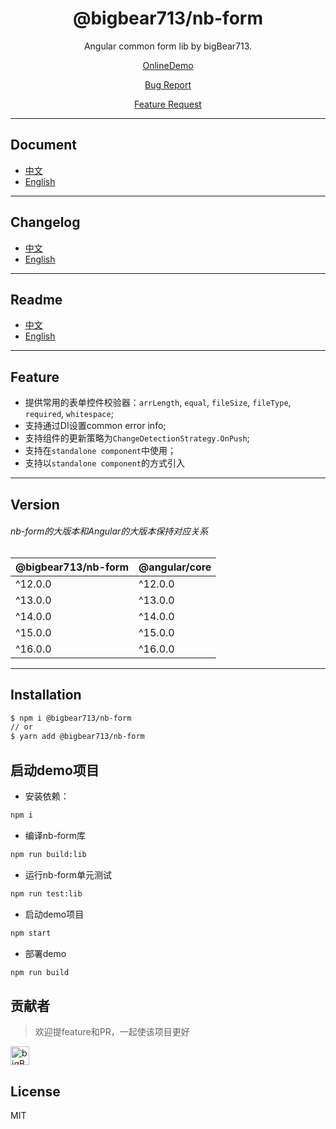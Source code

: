 <div align="center">

# @bigbear713/nb-form

Angular common form lib by bigBear713.

[OnlineDemo](https://bigBear713.github.io/nb-form/)

[Bug Report](https://github.com/bigBear713/nb-form/issues)

[Feature Request](https://github.com/bigBear713/nb-form/issues)

</div>

---

## Document
- [中文](https://github.com/bigBear713/nb-form/blob/master/projects/nb-form/README.CN.md "文档 - 中文")
- [English](https://github.com/bigBear713/nb-form/blob/master/projects/nb-form/README.md "Document - English")

---

## Changelog
- [中文](https://github.com/bigBear713/nb-form/blob/master/CHANGELOG.CN.md "更新日志 - 中文")
- [English](https://github.com/bigBear713/nb-form/blob/master/CHANGELOG.md "Changelog - English")

---

## Readme
- [中文](https://github.com/bigBear713/nb-form/blob/master/README.CN.md "文档 - 中文")
- [English](https://github.com/bigBear713/nb-form/blob/master/README.md "Document - English")

---

## Feature
- 提供常用的表单控件校验器：`arrLength`, `equal`, `fileSize`, `fileType`, `required`, `whitespace`;
- 支持通过DI设置common error info;
- 支持组件的更新策略为`ChangeDetectionStrategy.OnPush`;
- 支持在`standalone component`中使用；
- 支持以`standalone component`的方式引入

---

## Version
###### nb-form的大版本和Angular的大版本保持对应关系
| @bigbear713/nb-form | @angular/core |
| ---                   | ---           |
| ^12.0.0               | ^12.0.0       |
| ^13.0.0               | ^13.0.0       |
| ^14.0.0               | ^14.0.0       |
| ^15.0.0               | ^15.0.0       |
| ^16.0.0               | ^16.0.0       |

---

## Installation
```bash
$ npm i @bigbear713/nb-form
// or
$ yarn add @bigbear713/nb-form
```

## 启动demo项目
- 安装依赖：
```bash
npm i
```

- 编译nb-form库
```bash
npm run build:lib
```

- 运行nb-form单元测试
```bash
npm run test:lib
```

- 启动demo项目
```bash
npm start
```

- 部署demo
```bash
npm run build
```

## 贡献者
> 欢迎提feature和PR，一起使该项目更好

<a href="https://github.com/bigBear713" target="_blank"><img src="https://avatars.githubusercontent.com/u/12368900?v=4" alt="bigBear713" width="30px" height="30px"></a>

## License
MIT
